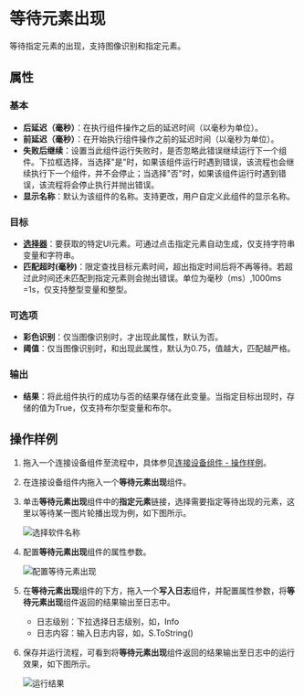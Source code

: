 # 等待元素出现

等待指定元素的出现，支持图像识别和指定元素。

## 属性

### 基本

- **后延迟（毫秒）**：在执行组件操作之后的延迟时间（以毫秒为单位）。
- **前延迟（毫秒）**：在开始执行组件操作之前的延迟时间（以毫秒为单位）。
- **失败后继续**：设置当此组件运行失败时，是否忽略此错误继续运行下一个组件。下拉框选择，当选择"是"时，如果该组件运行时遇到错误，该流程也会继续执行下一个组件，并不会停止；当选择"否"时，如果该组件运行时遇到错误，该流程将会停止执行并抛出错误。
- **显示名称**：默认为该组件的名称。支持更改，用户自定义此组件的显示名称。

### 目标

- **[选择器](../Appendix/Selector.md)**：要获取的特定UI元素。可通过点击指定元素自动生成，仅支持字符串变量和字符串。
- **匹配超时(毫秒)**：限定查找目标元素时间，超出指定时间后将不再等待。若超过此时间还未匹配到指定元素则会抛出错误。单位为毫秒（ms）,1000ms =1s，仅支持整型变量和整型。

### 可选项

- **彩色识别**：仅当图像识别时，才出现此属性，默认为否。
- **阈值**：仅当图像识别时，和出现此属性，默认为0.75，值越大，匹配越严格。

### 输出

- **结果**：将此组件执行的成功与否的结果存储在此变量。当指定目标出现时，存储的值为True，仅支持布尔型变量和布尔。
  
## 操作样例

1. 拖入一个连接设备组件至流程中，具体参见[连接设备组件 - 操作样例](./MobileConnect.md)。
2. 在连接设备组件内拖入一个**等待元素出现**组件。
3. 单击**等待元素出现**组件中的**指定元素**链接，选择需要指定等待出现的元素，这里以等待某一图片轮播出现为例，如下图所示。

    ![选择软件名称](https://docimages.blob.core.chinacloudapi.cn/images/Activities/stepshow20201224.png)

4. 配置**等待元素出现**组件的属性参数。

    ![配置等待元素出现](https://docimages.blob.core.chinacloudapi.cn/images/Activities/settingwaitelementappear20201224.png)

5. 在**等待元素出现**组件的下方，拖入一个**写入日志**组件，并配置属性参数，将**等待元素出现**组件返回的结果输出至日志中。

    - 日志级别：下拉选择日志级别，如，Info
    - 日志内容：输入日志内容，如，S.ToString()

6. 保存并运行流程，可看到将**等待元素出现**组件返回的结果输出至日志中的运行效果，如下图所示。

    ![运行结果](https://docimages.blob.core.chinacloudapi.cn/images/Activities/showwaitelementappear20201224.png)